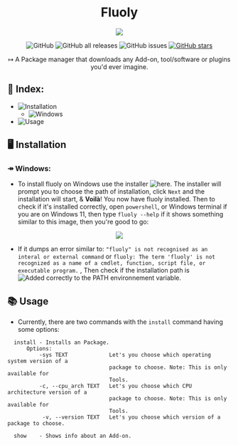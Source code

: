 <h1 align="center">Fluoly</h1>

<p align="center">
  <img src="https://user-images.githubusercontent.com/61835816/138651284-ca4ad676-9d0a-432e-8d6c-276c6cd21983.png"/>
</p>

<div align="center">
 <p><img src="https://img.shields.io/github/license/retr0cube/fluoly?color=red&amp;label=Repo%20License&amp;style=flat-square" alt="GitHub"> 
 <img src="https://img.shields.io/github/downloads/retr0cube/fluoly/total?color=blue&amp;label=Downloads&amp;style=flat-square" alt="GitHub all releases"> 
 <img src="https://img.shields.io/github/issues/retr0cube/fluoly?color=green&amp;label=Issues&amp;style=flat-square" alt="GitHub issues"> 
 <a href="https://github.com/retr0cube/fluoly/stargazers">
 <img src="https://img.shields.io/github/stars/retr0cube/fluoly?color=yellow&amp;label=Stars&amp;style=flat-square" alt="GitHub stars"></a>

</div>

<p align="center">
   ↦ A Package manager that downloads any Add-on, tool/software or plugins you'd ever imagine.
</p>

## 🔖 Index:
- ![Installation](https://github.com/retr0cube/fluoly#installation)
     - ![Windows](https://github.com/retr0cube/fluoly#windows)
- ![Usage](https://github.com/retr0cube/fluoly#usage)
## 🖥 Installation
### ↠ Windows:
- To install fluoly on Windows use the installer ![here](https://github.com/retr0cube/fluoly/releases/latest). 
  The installer will prompt you to choose the path of installation, click `Next` and the installation will start, & **Voilà**! You now have fluoly installed.
  Then to check if it's installed correctly, open `powershell`, or Windows terminal if you are on Windows 11, then type `fluoly --help` if it    shows something similar to this image, then you're good to go:
<p align="center">
  <img src="https://user-images.githubusercontent.com/61835816/138596786-28d14256-f957-403d-ad92-f8fbf4429a2b.png" />
</p>  

- If it dumps an error similar to: `"fluoly" is not recognised as an interal or external command` or `fluoly: The term 'fluoly' is not recognized as a name of a cmdlet, function, script file, or executable program.` , Then check if the installation path is ![Added correctly to the PATH environnement variable.]("https://www.architectryan.com/2018/08/31/how-to-change-environment-variables-on-windows-10/")

## 📚 Usage
- Currently, there are two commands with the `install` command having some options: 
```
  install - Installs an Package.
      Options:
          -sys TEXT             Let's you choose which operating system version of a
                                package to choose. Note: This is only available for
                                Tools.
          -c, --cpu_arch TEXT   Let's you choose which CPU architecture version of a
                                package to choose. Note: This is only available for
                                Tools.
           -v, --version TEXT   Let's you choose which version of a package to choose.

  show    - Shows info about an Add-on. 
```

